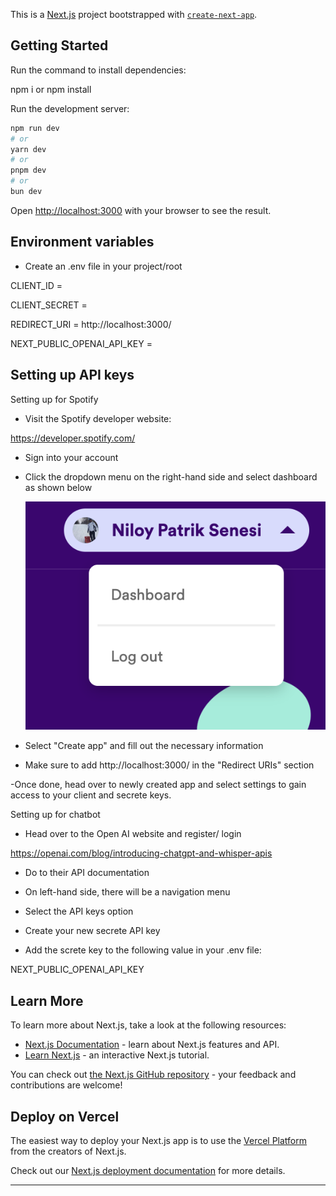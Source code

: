 This is a [Next.js](https://nextjs.org/) project bootstrapped with [`create-next-app`](https://github.com/vercel/next.js/tree/canary/packages/create-next-app).

## Getting Started

Run the command to install dependencies:

npm i or npm install

Run the development server:

```bash
npm run dev
# or
yarn dev
# or
pnpm dev
# or
bun dev
```

Open [http://localhost:3000](http://localhost:3000) with your browser to see the result.

## Environment variables

- Create an .env file in your project/root

CLIENT_ID = 

CLIENT_SECRET = 

REDIRECT_URI = http://localhost:3000/

NEXT_PUBLIC_OPENAI_API_KEY = 

## Setting up API keys

Setting up for Spotify

- Visit the Spotify developer website:

https://developer.spotify.com/

- Sign into your account

- Click the dropdown menu on the right-hand side and select dashboard as shown below

    ![alt text](./images/AccountDropdown.png)

- Select "Create app" and fill out the necessary information

- Make sure to add http://localhost:3000/ in the "Redirect URIs" section

-Once done, head over to newly created app and select settings to gain access to your client and secrete keys.

Setting up for chatbot

- Head over to the Open AI website and register/ login

https://openai.com/blog/introducing-chatgpt-and-whisper-apis 

- Do to their API documentation 

- On left-hand side, there will be a navigation menu

- Select the API keys option 

- Create your new secrete API key 

- Add the screte key to the following value in your .env file:

NEXT_PUBLIC_OPENAI_API_KEY

## Learn More

To learn more about Next.js, take a look at the following resources:

- [Next.js Documentation](https://nextjs.org/docs) - learn about Next.js features and API.
- [Learn Next.js](https://nextjs.org/learn) - an interactive Next.js tutorial.

You can check out [the Next.js GitHub repository](https://github.com/vercel/next.js/) - your feedback and contributions are welcome!

## Deploy on Vercel

The easiest way to deploy your Next.js app is to use the [Vercel Platform](https://vercel.com/new?utm_medium=default-template&filter=next.js&utm_source=create-next-app&utm_campaign=create-next-app-readme) from the creators of Next.js.

Check out our [Next.js deployment documentation](https://nextjs.org/docs/deployment) for more details.

------
## 

